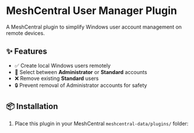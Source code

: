 # MeshCentral User Manager Plugin

A MeshCentral plugin to simplify Windows user account management on remote devices.

## ✨ Features

- ✅ Create local Windows users remotely
- 👤 Select between **Administrator** or **Standard** accounts
- ❌ Remove existing **Standard** users
- 🔒 Prevent removal of Administrator accounts for safety

## 📦 Installation

1. Place this plugin in your MeshCentral `meshcentral-data/plugins/` folder:
